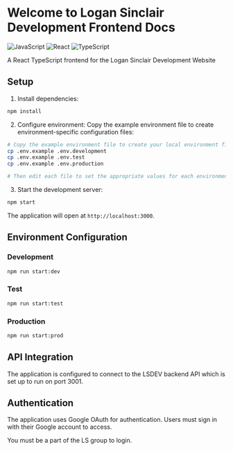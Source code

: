 # Welcome to Logan Sinclair Development Frontend Docs

![JavaScript](https://img.shields.io/badge/JavaScript-F7DF1E?style=for-the-badge&logo=javascript&logoColor=black)
![React](https://img.shields.io/badge/React-20232A?style=for-the-badge&logo=react&logoColor=61DAFB)
![TypeScript](https://img.shields.io/badge/TypeScript-007ACC?style=for-the-badge&logo=typescript&logoColor=white)

A React TypeScript frontend for the Logan Sinclair Development Website

## Setup

1. Install dependencies:
```bash
npm install
```

2. Configure environment:
Copy the example environment file to create environment-specific configuration files:

```bash
# Copy the example environment file to create your local environment files
cp .env.example .env.development
cp .env.example .env.test
cp .env.example .env.production

# Then edit each file to set the appropriate values for each environment
```

3. Start the development server:
```bash
npm start
```

The application will open at `http://localhost:3000`.

## Environment Configuration

### Development
```bash
npm run start:dev
```

### Test
```bash
npm run start:test
```

### Production
```bash
npm run start:prod
```

## API Integration

The application is configured to connect to the LSDEV backend API which is set up to run on port 3001.

## Authentication

The application uses Google OAuth for authentication. Users must sign in with their Google account to access.

You must be a part of the LS group to login.